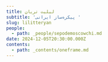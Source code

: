 ```yaml
---
title: لیلیت تریان
subtitle: 'پیکره‌ساز ایرانی '
slug: lilitteryan
people:
  - path: _people/sepodemoscowchi.md
date: 2024-12-05T20:30:00.000Z
contents:
  - path: _contents/oneframe.md
---
```



